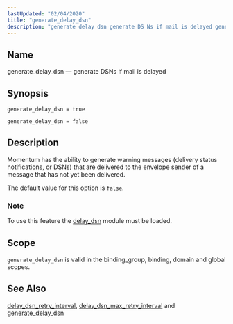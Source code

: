 ```yaml
---
lastUpdated: "02/04/2020"
title: "generate_delay_dsn"
description: "generate delay dsn generate DS Ns if mail is delayed generate delay dsn true generate delay dsn false Momentum has the ability to generate warning messages delivery status notifications or DS Ns that are delivered to the envelope sender of a message that has not yet been delivered The default..."
---
```


<a name="conf.ref.generate_delay_dsn"></a> 
## Name

generate_delay_dsn — generate DSNs if mail is delayed

## Synopsis

`generate_delay_dsn = true`

`generate_delay_dsn = false`

<a name="idp9655248"></a> 
## Description

Momentum has the ability to generate warning messages (delivery status notifications, or DSNs) that are delivered to the envelope sender of a message that has not yet been delivered.

The default value for this option is `false`.

### Note

To use this feature the [delay_dsn](/momentum/3/3-reference/3-reference-modules-delay-dsn) module must be loaded.

<a name="idp9660112"></a> 
## Scope

`generate_delay_dsn` is valid in the binding_group, binding, domain and global scopes.

<a name="idp9662192"></a> 
## See Also

[delay_dsn_retry_interval](/momentum/3/3-reference/3-reference-conf-ref-delay-dsn-retry-interval), [delay_dsn_max_retry_interval](/momentum/3/3-reference/3-reference-conf-ref-delay-dsn-max-retry-interval) and [generate_delay_dsn](/momentum/3/3-reference/3-reference-conf-ref-generate-delay-dsn)